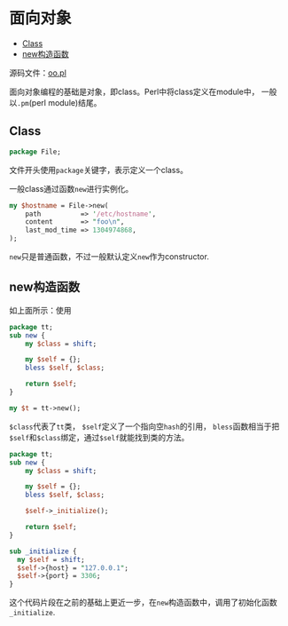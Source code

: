 # 面向对象
<!-- vim-markdown-toc GFM -->

* [Class](#class)
* [new构造函数](#new构造函数)

<!-- vim-markdown-toc -->

源码文件：[oo.pl](src/oo.pl)

面向对象编程的基础是对象，即class。Perl中将class定义在module中，
一般以`.pm`(perl module)结尾。

## Class

```perl
package File;
```

文件开头使用`package`关键字，表示定义一个class。


一般class通过函数`new`进行实例化。

```perl
my $hostname = File->new(
    path          => '/etc/hostname',
    content       => "foo\n",
    last_mod_time => 1304974868,
);
```

`new`只是普通函数，不过一般默认定义`new`作为constructor.

## new构造函数

如上面所示：使用


```perl
package tt;
sub new {
    my $class = shift;

    my $self = {};
    bless $self, $class;

    return $self;
}

my $t = tt->new();
```
`$class`代表了`tt`类， `$self`定义了一个指向空`hash`的引用，
`bless`函数相当于把`$self`和`$class`绑定，通过`$self`就能找到类的方法。

```perl
package tt;
sub new {
    my $class = shift;

    my $self = {};
    bless $self, $class;

    $self->_initialize();

    return $self;
}

sub _initialize {
  my $self = shift;
  $self->{host} = "127.0.0.1";
  $self->{port} = 3306;
}
```
这个代码片段在之前的基础上更近一步，在`new`构造函数中，调用了初始化函数`_initialize`.
